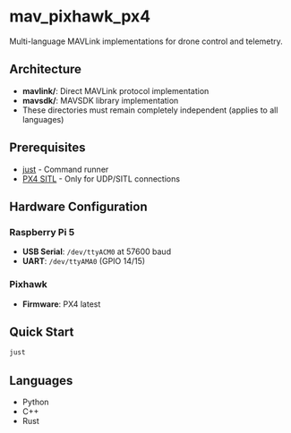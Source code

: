 # mav_pixhawk_px4

Multi-language MAVLink implementations for drone control and telemetry.

## Architecture

- **mavlink/**: Direct MAVLink protocol implementation
- **mavsdk/**: MAVSDK library implementation
- These directories must remain completely independent (applies to all languages)

## Prerequisites

- [just](https://github.com/casey/just) - Command runner
- [PX4 SITL](https://github.com/comverser/px4_with_extern_modules) - Only for UDP/SITL connections

## Hardware Configuration

### Raspberry Pi 5
- **USB Serial**: `/dev/ttyACM0` at 57600 baud
- **UART**: `/dev/ttyAMA0` (GPIO 14/15)

### Pixhawk
- **Firmware**: PX4 latest

## Quick Start

```bash
just
```

## Languages

- Python
- C++
- Rust
